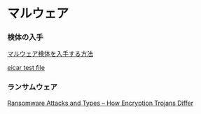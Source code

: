 # マルウェア

### 検体の入手

[マルウェア検体を入手する方法](https://www.japan-secure.com/entry/blog-entry-198.html)

[eicar test file](https://www.eicar.org/?page_id=3950)

### ランサムウェア

[Ransomware Attacks and Types – How Encryption Trojans Differ](https://www.kaspersky.com/resource-center/threats/ransomware-attacks-and-types)
